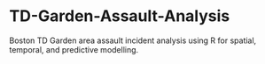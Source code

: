 # TD-Garden-Assault-Analysis
Boston TD Garden area assault incident analysis using R for spatial, temporal, and predictive modelling.
